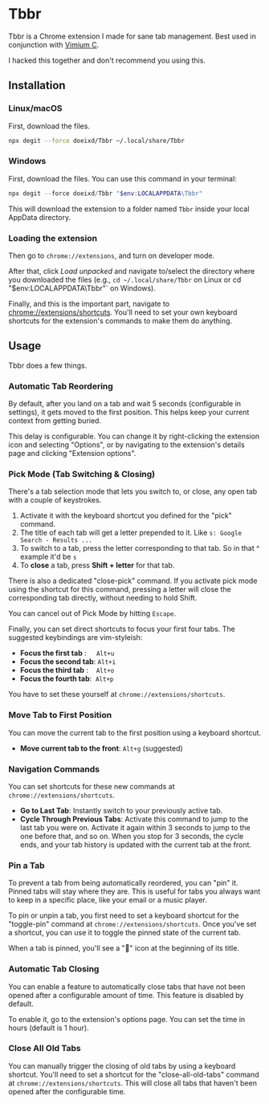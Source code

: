 # Tbbr

Tbbr is a Chrome extension I made for sane tab management. Best used in conjunction with [Vimium C](https://github.com/gdh1995/vimium-c).

I hacked this together and don't recommend you using this.

## Installation

### Linux/macOS

First, download the files.
```sh
npx degit --force doeixd/Tbbr ~/.local/share/Tbbr
```

### Windows

First, download the files. You can use this command in your terminal:
```powershell
npx degit --force doeixd/Tbbr "$env:LOCALAPPDATA\Tbbr"
```
This will download the extension to a folder named `Tbbr` inside your local AppData directory.

### Loading the extension

Then go to `chrome://extensions`, and turn on developer mode.

After that, click *Load unpacked* and navigate to/select the directory where you downloaded the files (e.g., `cd ~/.local/share/Tbbr` on Linux or cd "$env:LOCALAPPDATA\Tbbr"` on Windows).

Finally, and this is the important part, navigate to <chrome://extensions/shortcuts>. You'll need to set your own keyboard shortcuts for the extension's commands to make them do anything.

## Usage

Tbbr does a few things.

### Automatic Tab Reordering

By default, after you land on a tab and wait 5 seconds (configurable in settings), it gets moved to the first position. This helps keep your current context from getting buried.

This delay is configurable. You can change it by right-clicking the extension icon and selecting "Options", or by navigating to the extension's details page and clicking "Extension options".

### Pick Mode (Tab Switching & Closing)

There's a tab selection mode that lets you switch to, or close, any open tab with a couple of keystrokes.
1.  Activate it with the keyboard shortcut you defined for the "pick" command.
2.  The title of each tab will get a letter prepended to it. Like `s: Google Search - Results ...`
3.  To switch to a tab, press the letter corresponding to that tab. So in that ^ example it'd be `s`
4.  To **close** a tab, press **Shift + letter** for that tab.

There is also a dedicated "close-pick" command. If you activate pick mode using the shortcut for this command, pressing a letter will close the corresponding tab directly, without needing to hold Shift.

You can cancel out of Pick Mode by hitting `Escape`.

Finally, you can set direct shortcuts to focus your first four tabs. The suggested keybindings are vim-styleish:

*   **Focus the first tab**&nbsp;:&nbsp;&nbsp;&nbsp;&nbsp;&nbsp;`Alt+u`
*   **Focus the second tab**: `Alt+i`
*   **Focus the third tab** :&nbsp;&nbsp;&nbsp;&nbsp;`Alt+o`
*   **Focus the fourth tab**:&nbsp;&nbsp;`Alt+p`

You have to set these yourself at `chrome://extensions/shortcuts`.

### Move Tab to First Position

You can move the current tab to the first position using a keyboard shortcut.

*   **Move current tab to the front**: `Alt+g` (suggested)

### Navigation Commands

You can set shortcuts for these new commands at `chrome://extensions/shortcuts`.

*   **Go to Last Tab**: Instantly switch to your previously active tab.
*   **Cycle Through Previous Tabs**: Activate this command to jump to the last tab you were on. Activate it again within 3 seconds to jump to the one before that, and so on. When you stop for 3 seconds, the cycle ends, and your tab history is updated with the current tab at the front.

### Pin a Tab

To prevent a tab from being automatically reordered, you can "pin" it. Pinned tabs will stay where they are. This is useful for tabs you always want to keep in a specific place, like your email or a music player.

To pin or unpin a tab, you first need to set a keyboard shortcut for the "toggle-pin" command at `chrome://extensions/shortcuts`. Once you've set a shortcut, you can use it to toggle the pinned state of the current tab.

When a tab is pinned, you'll see a "📌" icon at the beginning of its title.

### Automatic Tab Closing

You can enable a feature to automatically close tabs that have not been opened after a configurable amount of time. This feature is disabled by default.

To enable it, go to the extension's options page. You can set the time in hours (default is 1 hour).

### Close All Old Tabs

You can manually trigger the closing of old tabs by using a keyboard shortcut. You'll need to set a shortcut for the "close-all-old-tabs" command at `chrome://extensions/shortcuts`. This will close all tabs that haven't been opened after the configurable time.
